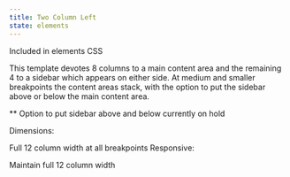 ```yaml
---
title: Two Column Left
state: elements
---
```

Included in elements CSS

This template devotes 8 columns to a main content area and the remaining 4 to a sidebar which appears on either side. At medium and smaller breakpoints the content areas stack, with the option to put the sidebar above or below the main content area.

** Option to put sidebar above and below currently on hold

Dimensions:

Full 12 column width at all breakpoints
Responsive:

Maintain full 12 column width
